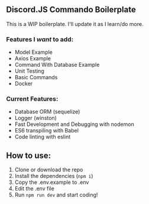 ## Discord.JS Commando Boilerplate

This is a WIP boilerplate. I'll update it as I learn/do more. 

### Features I *want* to add:
* Model Example
* Axios Example
* Command With Database Example
* Unit Testing
* Basic Commands
* Docker

### Current Features: 
 * Database ORM (sequelize)
 * Logger (winston)
 * Fast Development and Debugging with nodemon 
 * ES6 transpiling with Babel 
 * Code linting with eslint
 
 ## How to use:
 1. Clone or download the repo
 2. Install the dependencies (`npm i`)
 3. Copy the .env.example to .env
 4. Edit the .env file
 5. Run `npm run dev` and start coding!
